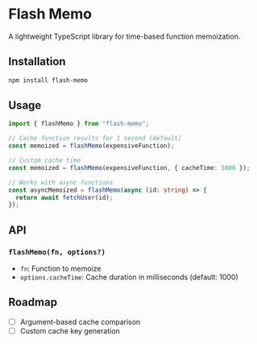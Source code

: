 # Flash Memo

A lightweight TypeScript library for time-based function memoization.

## Installation

```bash
npm install flash-memo
```

## Usage

```typescript
import { flashMemo } from "flash-memo";

// Cache function results for 1 second (default)
const memoized = flashMemo(expensiveFunction);

// Custom cache time
const memoized = flashMemo(expensiveFunction, { cacheTime: 5000 });

// Works with async functions
const asyncMemoized = flashMemo(async (id: string) => {
  return await fetchUser(id);
});
```

## API

### `flashMemo(fn, options?)`

- `fn`: Function to memoize
- `options.cacheTime`: Cache duration in milliseconds (default: 1000)

## Roadmap

- [ ] Argument-based cache comparison
- [ ] Custom cache key generation

